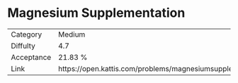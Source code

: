 # Magnesium Supplementation

<table>
    <tr>
        <td>Category</td>
        <td>Medium</td>
    </tr>
    <tr>
        <td>Diffulty</td>
        <td>4.7</td>
    </tr>
    <tr>
        <td>Acceptance</td>
        <td>21.83 %</td>
    </tr>
    <tr>
        <td>Link</td>
        <td>https://open.kattis.com/problems/magnesiumsupplementation</td>
    </tr>
</table>